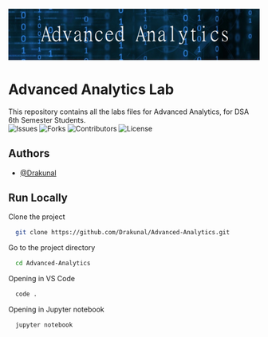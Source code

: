
![Logo](https://github.com/Drakunal/Advanced-Analytics/blob/main/logo.png?raw=true)
# Advanced Analytics Lab

This repository contains all the labs files for Advanced Analytics, for DSA 
6th Semester Students.  
![Issues](https://img.shields.io/github/issues/Drakunal/Advanced-analytics?color=yellow&style=for-the-badge)
![Forks](https://img.shields.io/github/forks/Drakunal/Advanced-Analytics?style=for-the-badge)
![Contributors](https://img.shields.io/github/contributors/Drakunal/Advanced-Analytics?style=for-the-badge)
![License](https://img.shields.io/github/license/Drakunal/Advanced-Analytics?style=for-the-badge)
## Authors

- [@Drakunal](https://github.com/Drakunal)


## Run Locally

Clone the project

```bash
  git clone https://github.com/Drakunal/Advanced-Analytics.git
```

Go to the project directory

```bash
  cd Advanced-Analytics
```

Opening in VS Code

```bash
  code .
```

Opening in Jupyter notebook

```bash
  jupyter notebook
```

